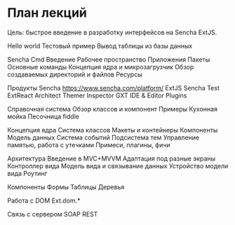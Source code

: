 План лекций
==========

Цель: быстрое введение в разработку интерфейсов на Sencha ExtJS.



Hello world
Тестовый пример Вывод таблицы из базы данных

Sencha Cmd
Введение
Рабочее пространство
Приложения
Пакеты
Основные команды
Концепция ядра и микрозагрузчик
Обзор создаваемых директорий и файлов
Ресурсы


Продукты Sencha https://www.sencha.com/platform/
ExtJS
Sencha Test
ExtReact
Architect
Themer 
Inspector 
GXT 
IDE & Editor Plugins

Справочная система
Обзор классов и компонент
Примеры
Кухонная мойка
Песочница fiddle

Концепция ядра
Система классов
Макеты и контейнеры
Компоненты
Модель данных
Система событий
Подсистема тем
Управление памятью, работа с утечками
Примеси, плагины, фичи

Архитектура
Введение в MVC+MVVM
Адаптация под разные экраны
Контроллер вида
Модель вида и связывание данных
Устройство модели вида
Роутинг

Компоненты
Формы
Таблицы
Деревья

Работа с DOM Ext.dom.*

Связь с сервером
SOAP
REST

